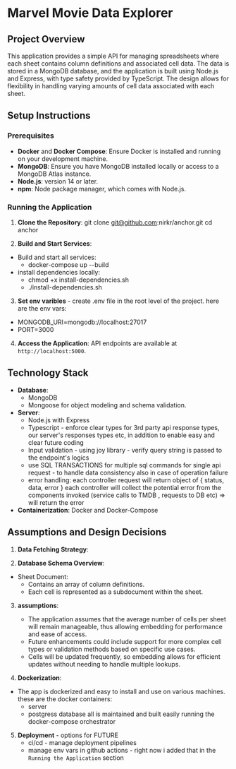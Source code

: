 # Marvel Movie Data Explorer

## Project Overview

This application provides a simple API for managing spreadsheets where each sheet contains column definitions and associated cell data. The data is stored in a MongoDB database, and the application is built using Node.js and Express, with type safety provided by TypeScript. The design allows for flexibility in handling varying amounts of cell data associated with each sheet.

## Setup Instructions

### Prerequisites
- **Docker** and **Docker Compose**: Ensure Docker is installed and running on your development machine.
- **MongoDB**: Ensure you have MongoDB installed locally or access to a MongoDB Atlas instance.
- **Node.js**: version 14 or later.
- **npm**: Node package manager, which comes with Node.js.

### Running the Application
1. **Clone the Repository**:
   git clone git@github.com:nirkr/anchor.git
   cd anchor

2. **Build and Start Services**: 
- Build and start all services:
   - docker-compose up --build
- install dependencies locally:
    - chmod +x install-dependencies.sh
    - ./install-dependencies.sh

3. **Set env varibles** - create .env file in the root level of the project. here are the env vars:
- MONGODB_URI=mongodb://localhost:27017
- PORT=3000

4. **Access the Application**:
API endpoints are available at `http://localhost:5000`.

## Technology Stack
- **Database**: 
    - MongoDB
    - Mongoose for object modeling and schema validation.
- **Server**: 
    - Node.js with Express
    - Typescript - enforce clear types for 3rd party api response types, our server's responses types etc, in addition to enable easy and clear future coding 
    - Input validation - using joy library - verify query string is passed to the endpoint's logics
    - use SQL TRANSACTIONS for multiple sql commands for single api request - to handle data consistency also in case of operation failure
    - error handling: each controller request will return object of { status, data, error }
      each controller will collect the potential error from the components invoked (service calls to TMDB , requests to DB etc) => will return the error
- **Containerization**: Docker and Docker-Compose

## Assumptions and Design Decisions

1. **Data Fetching Strategy**:

2. **Database Schema Overview**:
 - Sheet Document:
    - Contains an array of column definitions.
    - Each cell is represented as a subdocument within the sheet.
3. **assumptions**:
    - The application assumes that the average number of cells per sheet will remain manageable, thus allowing embedding for performance and ease of   access.
    - Future enhancements could include support for more complex cell types or validation methods based on specific use cases.
    - Cells will be updated frequently, so embedding allows for efficient updates without needing to handle multiple lookups.
    
4. **Dockerization**:
- The app is dockerized and easy to install and use on various machines. these are the docker containers:
    - server
    - postgress database
all is maintained and built easily running the docker-compose orchestrator

5. **Deployment** - options for FUTURE
    - ci/cd - manage deployment pipelines
    - manage env vars in github actions - right now i added that in the `Running the Application` section